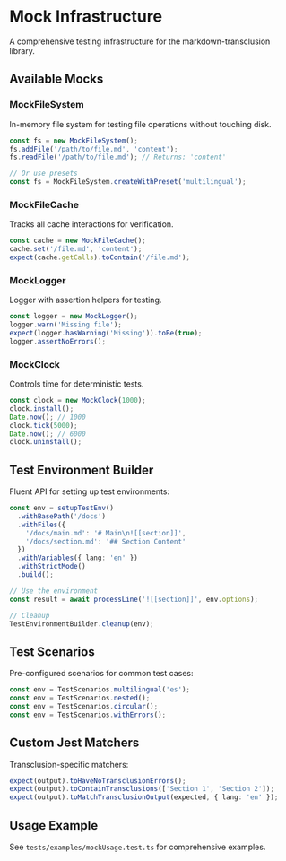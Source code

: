 # Mock Infrastructure

A comprehensive testing infrastructure for the markdown-transclusion library.

## Available Mocks

### MockFileSystem
In-memory file system for testing file operations without touching disk.

```typescript
const fs = new MockFileSystem();
fs.addFile('/path/to/file.md', 'content');
fs.readFile('/path/to/file.md'); // Returns: 'content'

// Or use presets
const fs = MockFileSystem.createWithPreset('multilingual');
```

### MockFileCache  
Tracks all cache interactions for verification.

```typescript
const cache = new MockFileCache();
cache.set('/file.md', 'content');
expect(cache.getCalls).toContain('/file.md');
```

### MockLogger
Logger with assertion helpers for testing.

```typescript
const logger = new MockLogger();
logger.warn('Missing file');
expect(logger.hasWarning('Missing')).toBe(true);
logger.assertNoErrors();
```

### MockClock
Controls time for deterministic tests.

```typescript
const clock = new MockClock(1000);
clock.install();
Date.now(); // 1000
clock.tick(5000);
Date.now(); // 6000
clock.uninstall();
```

## Test Environment Builder

Fluent API for setting up test environments:

```typescript
const env = setupTestEnv()
  .withBasePath('/docs')
  .withFiles({
    '/docs/main.md': '# Main\n![[section]]',
    '/docs/section.md': '## Section Content'
  })
  .withVariables({ lang: 'en' })
  .withStrictMode()
  .build();

// Use the environment
const result = await processLine('![[section]]', env.options);

// Cleanup
TestEnvironmentBuilder.cleanup(env);
```

## Test Scenarios

Pre-configured scenarios for common test cases:

```typescript
const env = TestScenarios.multilingual('es');
const env = TestScenarios.nested();
const env = TestScenarios.circular();
const env = TestScenarios.withErrors();
```

## Custom Jest Matchers

Transclusion-specific matchers:

```typescript
expect(output).toHaveNoTransclusionErrors();
expect(output).toContainTransclusions(['Section 1', 'Section 2']);
expect(output).toMatchTransclusionOutput(expected, { lang: 'en' });
```

## Usage Example

See `tests/examples/mockUsage.test.ts` for comprehensive examples.